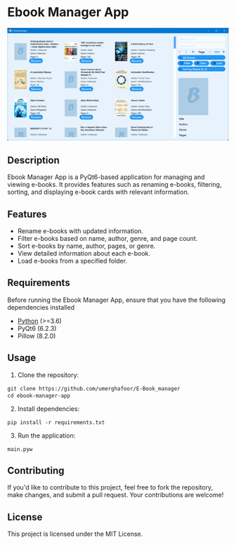 # Ebook Manager App

![App Screenshot](Screenshot.png)

## Description

Ebook Manager App is a PyQt6-based application for managing and viewing e-books. It provides features such as renaming e-books, filtering, sorting, and displaying e-book cards with relevant information.

## Features

- Rename e-books with updated information.
- Filter e-books based on name, author, genre, and page count.
- Sort e-books by name, author, pages, or genre.
- View detailed information about each e-book.
- Load e-books from a specified folder.

## Requirements

Before running the Ebook Manager App, ensure that you have the following dependencies installed
- [Python](https://www.python.org/downloads/) (>=3.6)
- PyQt6 (6.2.3)
- Pillow (8.2.0)

## Usage

1. Clone the repository:

```
git clone https://github.com/umerghafoor/E-Book_manager
cd ebook-manager-app
```

2. Install dependencies:
```
pip install -r requirements.txt
```
3. Run the application:
```
main.pyw
```

## Contributing
If you'd like to contribute to this project, feel free to fork the repository, make changes, and submit a pull request. Your contributions are welcome!

## License
This project is licensed under the MIT License.
